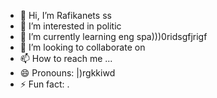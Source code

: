 - 👋 Hi, I’m Rafikanets ss
- 👀 I’m interested in politic
- 🌱 I’m currently learning eng spa)))0ridsgfjrigf
- 💞️ I’m looking to collaborate on 
- 📫 How to reach me ...
- 😄 Pronouns: |)rgkkiwd
- ⚡ Fun fact: .
<!---
Rafikanets/Rafikanets is a ✨ special ✨ repository because its `README.md` (this file) appears on your GitHub profile.
You can click the Preview link to take a look at your changes
